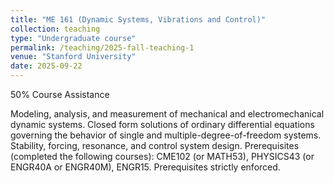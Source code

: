 ```yaml
---
title: "ME 161 (Dynamic Systems, Vibrations and Control)"
collection: teaching
type: "Undergraduate course"
permalink: /teaching/2025-fall-teaching-1
venue: "Stanford University"
date: 2025-09-22
---
```


50% Course Assistance

Modeling, analysis, and measurement of mechanical and electromechanical dynamic systems. Closed form solutions of ordinary differential equations governing the behavior of single and multiple-degree-of-freedom systems. Stability, forcing, resonance, and control system design. Prerequisites (completed the following courses): CME102 (or MATH53), PHYSICS43 (or ENGR40A or ENGR40M), ENGR15. Prerequisites strictly enforced.